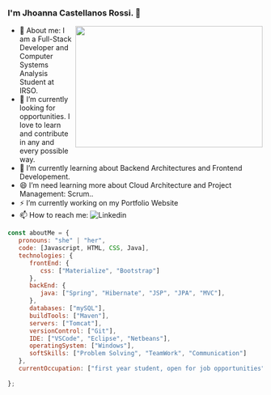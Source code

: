 ### I'm Jhoanna Castellanos Rossi. 👋

- <img src="https://i.pinimg.com/originals/10/b5/53/10b553debe94c2bf0db01f062cf93308.gif" width="370" height="240" align="right"/> 💬 About me: I am a Full-Stack Developer and Computer Systems Analysis Student at IRSO. 
- 🔭 I’m currently looking for opportunities. I love to learn and contribute in any and every possible way.
- 🌱 I’m currently learning about Backend Architectures and Frontend Developement.
- 😄 I’m need learning more about Cloud Architecture and Project Management: Scrum..
- ⚡ I’m currently working on my Portfolio Website 
- 📫 How to reach me: ![Linkedin](https://www.linkedin.com/in/jhoanna-castellanos/) 


```javascript
const aboutMe = {
   pronouns: "she" | "her",
   code: [Javascript, HTML, CSS, Java],
   technologies: {
      frontEnd: {
         css: ["Materialize", "Bootstrap"]
      },
      backEnd: {
         java: ["Spring", "Hibernate", "JSP", "JPA", "MVC"],
      },
      databases: ["mySQL"],
      buildTools: ["Maven"],
      servers: ["Tomcat"],
      versionControl: ["Git"],
      IDE: ["VSCode", "Eclipse", "Netbeans"],
      operatingSystem: ["Windows"],
      softSkills: ["Problem Solving", "TeamWork", "Communication"]
   },
   currentOccupation: ["first year student, open for job opportunities"]
   
};
```

